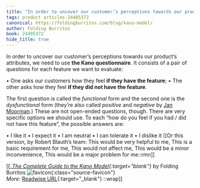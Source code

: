 ```yaml
---
title: "In order to uncover our customer’s perceptions towards our product’s ..."
tags: product articles-24405372
canonical: https://foldingburritos.com/blog/kano-model/
author: Folding Burritos
book: 24405372
hide_title: true
---
```


In order to uncover our customer’s perceptions towards our product’s attributes, we need to use **the Kano questionnaire**. It consists of a pair of questions for each feature we want to evaluate:

•   One asks our customers how they feel **if they have the feature**;
•   The other asks how they feel **if they did not have the feature**.

The first question is called the *functional* form and the second one is the *dysfunctional* form (they’re also called *positive* and *negative* by [Jan Moorman](https://uxmag.com/articles/leveraging-the-kano-model-for-optimal-results).) These are not open-ended questions, though. There are very specific options we should use. To each “how do you feel if you had / did not have this feature”, the possible answers are:

•   I like it
•   I expect it
•   I am neutral
•   I can tolerate it
•   I dislike it
[[Or this version, by Robert Blauth’s team:
 This would be very helpful to me, This is a basic requirement for me, This would not affect me, This would be a minor inconvenience, This would be a major problem for me::rmn]]


[[<cite>_[The Complete Guide to the Kano Model](https://foldingburritos.com/blog/kano-model/){:target="_blank"}_</cite> by Folding Burritos ![favicon](https://s2.googleusercontent.com/s2/favicons?domain=foldingburritos.com){:class="source-favicon"}<br>
_More_: [Readwise URL](https://readwise.io/open/476332283){:target="_blank"}
::wrap]]